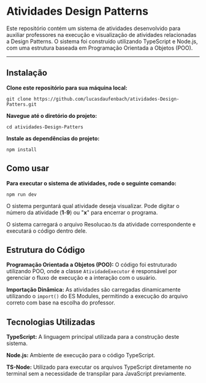 # Atividades Design Patterns
Este repositório contém um sistema de atividades desenvolvido para auxiliar professores na execução e visualização de atividades relacionadas a Design Patterns. O sistema foi construído utilizando TypeScript e Node.js, com uma estrutura baseada em Programação Orientada a Objetos (POO).

---

## Instalação
**Clone este repositório para sua máquina local:**

```
git clone https://github.com/lucasdaufenbach/atividades-Design-Patters.git
```
**Navegue até o diretório do projeto:**
```
cd atividades-Design-Patters
```

**Instale as dependências do projeto:**
```
npm install
```

## Como usar
**Para executar o sistema de atividades, rode o seguinte comando:**
```
npm run dev
```

O sistema perguntará qual atividade deseja visualizar. Pode digitar o número da atividade (**1**-**9**) ou "**x**" para encerrar o programa.

O sistema carregará o arquivo Resolucao.ts da atividade correspondente e executará o código dentro dele.

## Estrutura do Código
**Programação Orientada a Objetos (POO):** O código foi estruturado utilizando POO, onde a classe ```AtividadeExecutor```  é responsável por gerenciar o fluxo de execução e a interação com o usuário.

**Importação Dinâmica:** As atividades são carregadas dinamicamente utilizando o ```import()```  do ES Modules, permitindo a execução do arquivo correto com base na escolha do professor.

## Tecnologias Utilizadas
**TypeScript:** A linguagem principal utilizada para a construção deste sistema.

**Node.js:** Ambiente de execução para o código TypeScript.

**TS-Node:** Utilizado para executar os arquivos TypeScript diretamente no terminal sem a necessidade de transpilar para JavaScript previamente.
